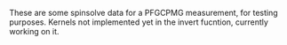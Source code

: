 These are some spinsolve data for a PFGCPMG measurement, for testing purposes.
Kernels not implemented yet in the invert fucntion, currently working on it.
